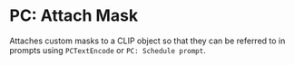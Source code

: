 # PC: Attach Mask

Attaches custom masks to a CLIP object so that they can be referred to in prompts using `PCTextEncode` or `PC: Schedule prompt`.
